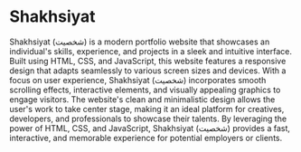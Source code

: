 # Shakhsiyat
Shakhsiyat (شخصیت) is a modern portfolio website that showcases an individual's skills, experience, and projects in a sleek and intuitive interface. Built using HTML, CSS, and JavaScript, this website features a responsive design that adapts seamlessly to various screen sizes and devices. With a focus on user experience, Shakhsiyat (شخصیت) incorporates smooth scrolling effects, interactive elements, and visually appealing graphics to engage visitors. The website's clean and minimalistic design allows the user's work to take center stage, making it an ideal platform for creatives, developers, and professionals to showcase their talents. By leveraging the power of HTML, CSS, and JavaScript, Shakhsiyat (شخصیت) provides a fast, interactive, and memorable experience for potential employers or clients.
